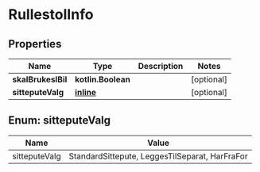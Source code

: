 
# RullestolInfo

## Properties
Name | Type | Description | Notes
------------ | ------------- | ------------- | -------------
**skalBrukesIBil** | **kotlin.Boolean** |  |  [optional]
**sitteputeValg** | [**inline**](#SitteputeValgEnum) |  |  [optional]


<a name="SitteputeValgEnum"></a>
## Enum: sitteputeValg
Name | Value
---- | -----
sitteputeValg | StandardSittepute, LeggesTilSeparat, HarFraFor



